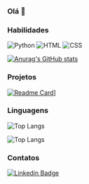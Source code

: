 ### Olá 👋
### Habilidades
![Python](https://img.shields.io/badge/Python-FFD43B?style-for-the-badge&logo-python&logoColor-blue)
![HTML](https://img.shields.io/badge/HTML-ED8B00?style-for-the-badge&logo-HTML&logoColor-white)
![CSS](https://img.shields.io/badge/CSS-FA7343?style-for-the-badge&logo-CSS&logoColor-white)

[![Anurag's GitHub stats](https://github-readme-stats.vercel.app/api?username=anacamila-design&show_icons=true&theme=dark)](https://github.com/anuraghazra/github-readme-stats)

### Projetos

[![Readme Card](https://github-readme-stats.vercel.app/api/pin/?username=anacamila-design&repo=queima2m2&theme-dark)](https://github.com/anuraghazra/github-readme-stats)]


### Linguagens

![Top Langs](https://github-readme-stats.vercel.app/api/top-langs/?username=anacamila-design&layout=compact)

![Top Langs](https://github-readme-stats.vercel.app/api/top-langs/?username=anacamila-design&size_weight=0.5&count_weight=0.5)



### Contatos
[![Linkedin Badge](https://img.shields.io/badge/-LinkedIn-blue?style=flat-square&logo=Linkedin&logoColor=white&link=https://www.linkedin.com/in/ana-camila-fonseca13/)](https://www.linkedin.com/in/ana-camila-fonseca13/)


